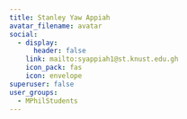 ```yaml
---
title: Stanley Yaw Appiah
avatar_filename: avatar
social:
  - display:
      header: false
    link: mailto:syappiah1@st.knust.edu.gh
    icon_pack: fas
    icon: envelope
superuser: false
user_groups:
  - MPhilStudents
---
```

